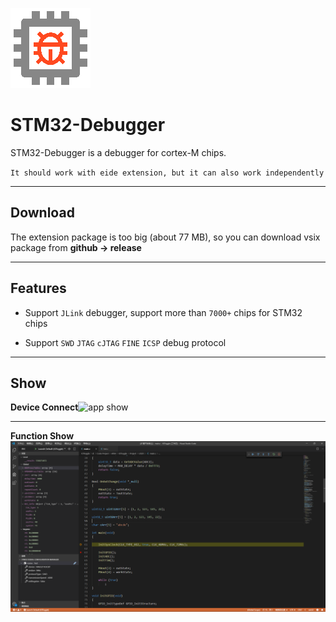 ![app icon](./res/icons/icon.png)

# STM32-Debugger

STM32-Debugger is a debugger for cortex-M chips.

`It should work with eide extension, but it can also work independently`

***

## Download

The extension package is too big (about 77 MB), so you can download vsix package from **github -> release**

***

## Features

* Support `JLink` debugger, support more than `7000+` chips for STM32 chips

* Support `SWD` `JTAG` `cJTAG` `FINE` `ICSP` debug protocol

***

## Show

**Device Connect**![app show](./res/icons/device.png)

***

**Function Show**![app show](./res/icons/app_show.png)
